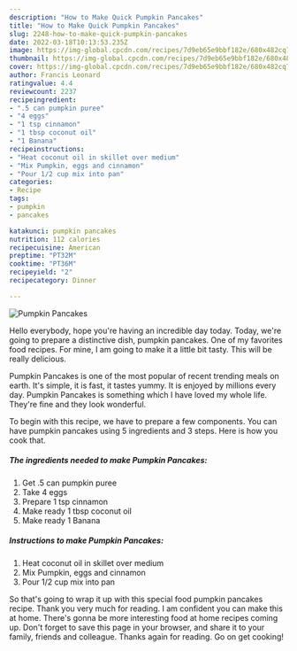 ```yaml
---
description: "How to Make Quick Pumpkin Pancakes"
title: "How to Make Quick Pumpkin Pancakes"
slug: 2248-how-to-make-quick-pumpkin-pancakes
date: 2022-03-18T10:13:53.235Z
image: https://img-global.cpcdn.com/recipes/7d9eb65e9bbf182e/680x482cq70/pumpkin-pancakes-recipe-main-photo.jpg
thumbnail: https://img-global.cpcdn.com/recipes/7d9eb65e9bbf182e/680x482cq70/pumpkin-pancakes-recipe-main-photo.jpg
cover: https://img-global.cpcdn.com/recipes/7d9eb65e9bbf182e/680x482cq70/pumpkin-pancakes-recipe-main-photo.jpg
author: Francis Leonard
ratingvalue: 4.4
reviewcount: 2237
recipeingredient:
- ".5 can pumpkin puree"
- "4 eggs"
- "1 tsp cinnamon"
- "1 tbsp coconut oil"
- "1 Banana"
recipeinstructions:
- "Heat coconut oil in skillet over medium"
- "Mix Pumpkin, eggs and cinnamon"
- "Pour 1/2 cup mix into pan"
categories:
- Recipe
tags:
- pumpkin
- pancakes

katakunci: pumpkin pancakes 
nutrition: 112 calories
recipecuisine: American
preptime: "PT32M"
cooktime: "PT36M"
recipeyield: "2"
recipecategory: Dinner

---
```



![Pumpkin Pancakes](https://img-global.cpcdn.com/recipes/7d9eb65e9bbf182e/680x482cq70/pumpkin-pancakes-recipe-main-photo.jpg)

Hello everybody, hope you're having an incredible day today. Today, we're going to prepare a distinctive dish, pumpkin pancakes. One of my favorites food recipes. For mine, I am going to make it a little bit tasty. This will be really delicious.



Pumpkin Pancakes is one of the most popular of recent trending meals on earth. It's simple, it is fast, it tastes yummy. It is enjoyed by millions every day. Pumpkin Pancakes is something which I have loved my whole life. They're fine and they look wonderful.


To begin with this recipe, we have to prepare a few components. You can have pumpkin pancakes using 5 ingredients and 3 steps. Here is how you cook that.

<!--inarticleads1-->

##### The ingredients needed to make Pumpkin Pancakes:

1. Get .5 can pumpkin puree
1. Take 4 eggs
1. Prepare 1 tsp cinnamon
1. Make ready 1 tbsp coconut oil
1. Make ready 1 Banana




<!--inarticleads2-->

##### Instructions to make Pumpkin Pancakes:

1. Heat coconut oil in skillet over medium
1. Mix Pumpkin, eggs and cinnamon
1. Pour 1/2 cup mix into pan




So that's going to wrap it up with this special food pumpkin pancakes recipe. Thank you very much for reading. I am confident you can make this at home. There's gonna be more interesting food at home recipes coming up. Don't forget to save this page in your browser, and share it to your family, friends and colleague. Thanks again for reading. Go on get cooking!
